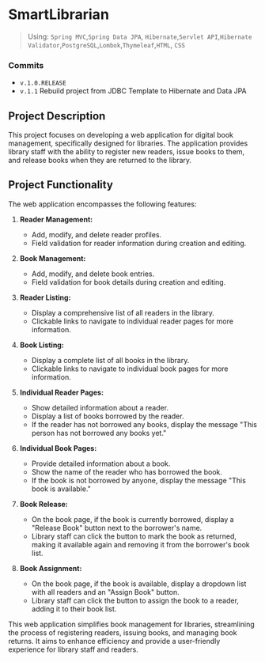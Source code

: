 
# SmartLibrarian
>Using: `Spring MVC`,`Spring Data JPA`, `Hibernate`,`Servlet API`,`Hibernate Validator`,`PostgreSQL`,`Lombok`,`Thymeleaf`,`HTML`, `CSS` 

### Commits
- `v.1.0.RELEASE` 
- `v.1.1` Rebuild project from JDBC Template to Hibernate and Data JPA
## Project Description

This project focuses on developing a web application for digital book management, specifically designed for libraries. The application provides library staff with the ability to register new readers, issue books to them, and release books when they are returned to the library.

## Project Functionality

The web application encompasses the following features:

1. **Reader Management:**
    - Add, modify, and delete reader profiles.
    - Field validation for reader information during creation and editing.

2. **Book Management:**
    - Add, modify, and delete book entries.
    - Field validation for book details during creation and editing.

3. **Reader Listing:**
    - Display a comprehensive list of all readers in the library.
    - Clickable links to navigate to individual reader pages for more information.

4. **Book Listing:**
    - Display a complete list of all books in the library.
    - Clickable links to navigate to individual book pages for more information.

5. **Individual Reader Pages:**
    - Show detailed information about a reader.
    - Display a list of books borrowed by the reader.
    - If the reader has not borrowed any books, display the message "This person has not borrowed any books yet."

6. **Individual Book Pages:**
    - Provide detailed information about a book.
    - Show the name of the reader who has borrowed the book.
    - If the book is not borrowed by anyone, display the message "This book is available."

7. **Book Release:**
    - On the book page, if the book is currently borrowed, display a "Release Book" button next to the borrower's name.
    - Library staff can click the button to mark the book as returned, making it available again and removing it from the borrower's book list.

8. **Book Assignment:**
    - On the book page, if the book is available, display a dropdown list with all readers and an "Assign Book" button.
    - Library staff can click the button to assign the book to a reader, adding it to their book list.

This web application simplifies book management for libraries, streamlining the process of registering readers, issuing books, and managing book returns. It aims to enhance efficiency and provide a user-friendly experience for library staff and readers.
